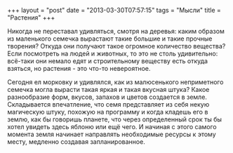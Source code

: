 +++
layout = "post"
date = "2013-03-30T07:57:15"
tags = "Мысли"
title = "Растения"
+++

Никогда не переставал удивляться, смотря на деревья: каким образом из маленького семечка вырастают такие большие и такие прочные творения? Откуда они получают такое огромное количество вещества? Если посмотреть на людей и животных, то это не столь удивительно: всё-таки они немало едят и строительному веществу есть откуда взяться, но растения - это что-то невероятное.

Сегодня ел морковку и удивлялся, как из малюсенького неприметного семечка могла вырасти такая яркая и такая вкусная штука? Какое разнообразие форм, вкусов, запахов и цветов создается в земле. Складывается впечатление, что семя представляет из себя некую магическую штуку, похожую на программу и когда кладешь его в землю, как бы говоришь планете, что через определенный срок ты бы хотел увидеть здесь яблоню или ещё чего. И начиная с этого самого момента земля начинает направлять необходимые ресурсы к этому месту, медленно создавая запланированное.